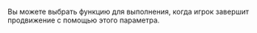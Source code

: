 Вы можете выбрать функцию для выполнения, когда игрок завершит продвижение с помощью этого параметра.